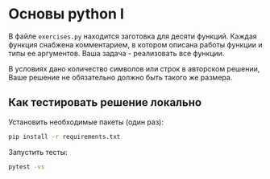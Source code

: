 # Основы python I

В файле `exercises.py` находится заготовка для десяти функций. Каждая функция снабжена комментарием, в котором описана работы функции и типы ее аргументов. Ваша задача - реализовать все функции.

В условиях дано количество символов или строк в авторском решении, Ваше решение не обязательно должно быть такого же размера.

## Как тестировать решение локально

Установить необходимые пакеты (один раз):

```bash
pip install -r requirements.txt
```

Запустить тесты:

```bash
pytest -vs
```
